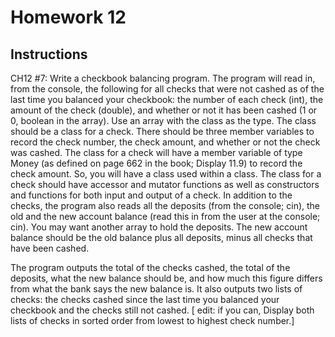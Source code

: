 # Homework 12

## Instructions

CH12 #7: Write a checkbook balancing program. The program will read in, from the console, the following for all checks that were not cashed as of the last time you balanced your checkbook: the number of each check (int), the amount of the check (double), and whether or not it has been cashed (1 or 0, boolean in the array). Use an array with the class as the type. The class should be a class for a check. There should be three member variables to record the check number, the check amount, and whether or not the check was cashed. The class for a check will have a member variable of type Money (as defined on page 662 in the book; Display 11.9) to record the check amount. So, you will have a class used within a class. The class for a check should have accessor and mutator functions as well as constructors and functions for both input and output of a check.  In addition to the checks, the program also reads all the deposits (from the console; cin), the old and the new account balance (read this in from the user at the console; cin). You may want another array to hold the deposits. The new account balance should be the old balance plus all deposits, minus all checks that have been cashed.

The program outputs the total of the checks cashed, the total of the deposits, what the new balance should be, and how much this figure differs from what the bank says the new balance is. It also outputs two lists of checks: the checks cashed since the last time you balanced your checkbook and the checks still not cashed. [ edit: if you can, Display both lists of checks in sorted order from lowest to highest check number.]
